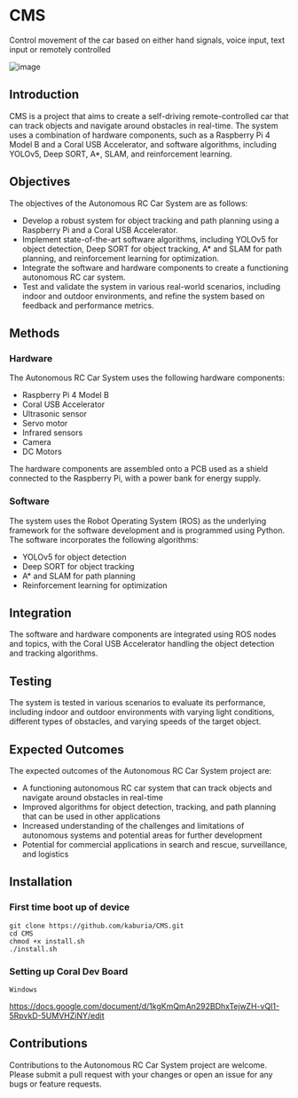# CMS

Control movement of the car based on either hand signals, voice input, text input or remotely controlled

<!-- [image](https://user-images.githubusercontent.com/88529649/211144449-fdc1ea0e-d5b2-4542-a7a4-0237eeda202b.png) -->
![image](https://user-images.githubusercontent.com/88529649/227771827-e7c283dd-9777-4168-8f73-52a85b6a7000.png)


## Introduction
CMS is a project that aims to create a self-driving remote-controlled car that can track objects and navigate around obstacles in real-time. The system uses a combination of hardware components, such as a Raspberry Pi 4 Model B and a Coral USB Accelerator, and software algorithms, including YOLOv5, Deep SORT, A*, SLAM, and reinforcement learning.

## Objectives
The objectives of the Autonomous RC Car System are as follows:

* Develop a robust system for object tracking and path planning using a Raspberry Pi and a Coral USB Accelerator.
* Implement state-of-the-art software algorithms, including YOLOv5 for object detection, Deep SORT for object tracking, A* and SLAM for path planning, and reinforcement learning for optimization.
* Integrate the software and hardware components to create a functioning autonomous RC car system.
* Test and validate the system in various real-world scenarios, including indoor and outdoor environments, and refine the system based on feedback and performance metrics.

## Methods
### Hardware
The Autonomous RC Car System uses the following hardware components:

* Raspberry Pi 4 Model B
* Coral USB Accelerator
* Ultrasonic sensor
* Servo motor
* Infrared sensors
* Camera
* DC Motors

The hardware components are assembled onto a PCB used as a shield connected to the Raspberry Pi, with a power bank for energy supply.

### Software
The system uses the Robot Operating System (ROS) as the underlying framework for the software development and is programmed using Python. The software incorporates the following algorithms:

* YOLOv5 for object detection
* Deep SORT for object tracking
* A* and SLAM for path planning
* Reinforcement learning for optimization

## Integration
The software and hardware components are integrated using ROS nodes and topics, with the Coral USB Accelerator handling the object detection and tracking algorithms.

## Testing
The system is tested in various scenarios to evaluate its performance, including indoor and outdoor environments with varying light conditions, different types of obstacles, and varying speeds of the target object.

## Expected Outcomes
The expected outcomes of the Autonomous RC Car System project are:

* A functioning autonomous RC car system that can track objects and navigate around obstacles in real-time
* Improved algorithms for object detection, tracking, and path planning that can be used in other applications
* Increased understanding of the challenges and limitations of autonomous systems and potential areas for further development
* Potential for commercial applications in search and rescue, surveillance, and logistics


## Installation

### First time boot up of device
```
git clone https://github.com/kaburia/CMS.git
cd CMS
chmod +x install.sh
./install.sh
```
### Setting up Coral Dev Board 
``Windows``

https://docs.google.com/document/d/1kgKmQmAn292BDhxTejwZH-vQI1-5RpvkD-5UMVHZiNY/edit

## Contributions
Contributions to the Autonomous RC Car System project are welcome. Please submit a pull request with your changes or open an issue for any bugs or feature requests.
